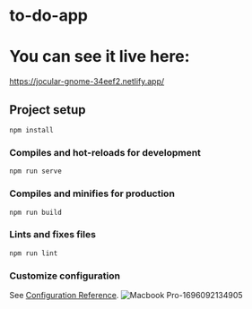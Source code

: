 # to-do-app

# You can see it live here:
https://jocular-gnome-34eef2.netlify.app/



## Project setup
```
npm install
```

### Compiles and hot-reloads for development
```
npm run serve
```

### Compiles and minifies for production
```
npm run build
```

### Lints and fixes files
```
npm run lint
```

### Customize configuration
See [Configuration Reference](https://cli.vuejs.org/config/).
![Macbook Pro-1696092134905](https://github.com/Alexandra2888/ToDo-App-Composition-API-/assets/76844097/7689705f-1d63-4f8e-beab-1dc75db9458f)




